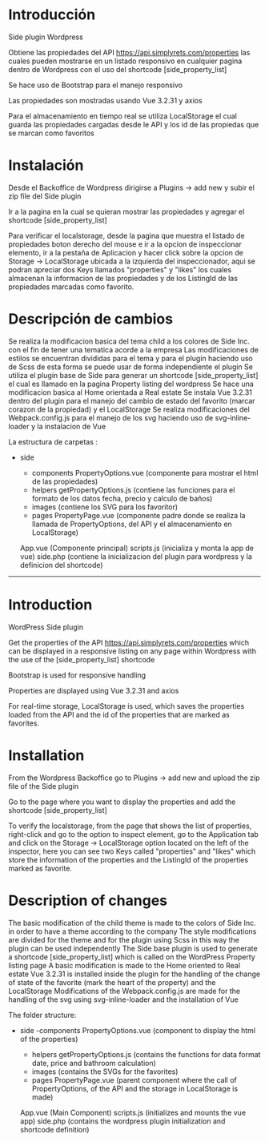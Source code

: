 # Introducción

Side plugin Wordpress

Obtiene las propiedades del API https://api.simplyrets.com/properties 
las cuales pueden mostrarse en un listado responsivo en cualquier pagina dentro de Wordpress con el uso del shortcode [side_property_list]

Se hace uso de Bootstrap para el manejo responsivo

Las propiedades son mostradas usando Vue 3.2.31 y axios 

Para el almacenamiento en tiempo real se utiliza LocalStorage el cual guarda las propiedades cargadas desde le API y los id de las propiedas que se marcan como favoritos


# Instalación

Desde el Backoffice de Wordpress dirigirse a Plugins -> add new y subir el zip file del Side plugin

Ir a la pagina en la cual se quieran mostrar las propiedades y agregar el shortcode [side_property_list] 

Para verificar el localstorage, desde la pagina que muestra el listado de propiedades boton derecho del mouse e ir a la opcion de inspeccionar elemento, 
ir a la pestaña de Aplicacion y hacer click sobre la opcion de Storage -> LocalStorage ubicada a la izquierda del inspeccionador, aqui se podran apreciar 
dos Keys llamados "properties" y "likes" los cuales almacenan la informacion de las propiedades y de los ListingId de las propiedades marcadas como favorito.

# Descripción de cambios

Se realiza la modificacion basica del tema child a los colores de Side Inc. con el fin de tener una tematica acorde a la empresa
Las modificaciones de estilos se encuentran divididas para el tema y para el plugin haciendo uso de Scss de esta forma se puede usar de forma independiente el plugin
Se utiliza el plugin base de Side para generar un shortcode [side_property_list] el cual es llamado en la pagina Property listing del wordpress
Se hace una modificacion basica al Home orientada a Real estate 
Se instala Vue 3.2.31 dentro del plugin para el manejo del cambio de estado del favorito (marcar corazon de la propiedad) y el LocalStorage
Se realiza modificaciones del Webpack.config.js para el manejo de los svg haciendo uso de svg-inline-loader y la instalacion de Vue

La estructura de carpetas :
- side
  - components
    PropertyOptions.vue (componente para mostrar el html de las propiedades)
  - helpers
    getPropertyOptions.js (contiene las funciones para el formato de los datos fecha, precio y calculo de baños)
  - images (contiene los SVG para los favoritor)
  - pages
    PropertyPage.vue (componente padre donde se realiza la llamada de PropertyOptions, del API y el almacenamiento en LocalStorage)
  
  App.vue (Componente principal)
  scripts.js (inicializa y monta la app de vue)
  side.php (contiene la inicializacion del plugin para wordpress y la definicion del shortcode)
  
------------------------------------------------------------------------------------------------------------

# Introduction

WordPress Side plugin

Get the properties of the API https://api.simplyrets.com/properties
which can be displayed in a responsive listing on any page within Wordpress with the use of the [side_property_list] shortcode

Bootstrap is used for responsive handling

Properties are displayed using Vue 3.2.31 and axios

For real-time storage, LocalStorage is used, which saves the properties loaded from the API and the id of the properties that are marked as favorites.


# Installation

From the Wordpress Backoffice go to Plugins -> add new and upload the zip file of the Side plugin

Go to the page where you want to display the properties and add the shortcode [side_property_list]

To verify the localstorage, from the page that shows the list of properties, right-click and go to the option to inspect element,
go to the Application tab and click on the Storage -> LocalStorage option located on the left of the inspector, here you can see
two Keys called "properties" and "likes" which store the information of the properties and the ListingId of the properties marked as favorite.

# Description of changes

The basic modification of the child theme is made to the colors of Side Inc. in order to have a theme according to the company
The style modifications are divided for the theme and for the plugin using Scss in this way the plugin can be used independently
The Side base plugin is used to generate a shortcode [side_property_list] which is called on the WordPress Property listing page
A basic modification is made to the Home oriented to Real estate
Vue 3.2.31 is installed inside the plugin for the handling of the change of state of the favorite (mark the heart of the property) and the LocalStorage
Modifications of the Webpack.config.js are made for the handling of the svg using svg-inline-loader and the installation of Vue

The folder structure:
- side
  -components
    PropertyOptions.vue (component to display the html of the properties)
  - helpers
    getPropertyOptions.js (contains the functions for data format date, price and bathroom calculation)
  - images (contains the SVGs for the favorites)
  - pages
    PropertyPage.vue (parent component where the call of PropertyOptions, of the API and the storage in LocalStorage is made)
  
  App.vue (Main Component)
  scripts.js (initializes and mounts the vue app)
  side.php (contains the wordpress plugin initialization and shortcode definition)






